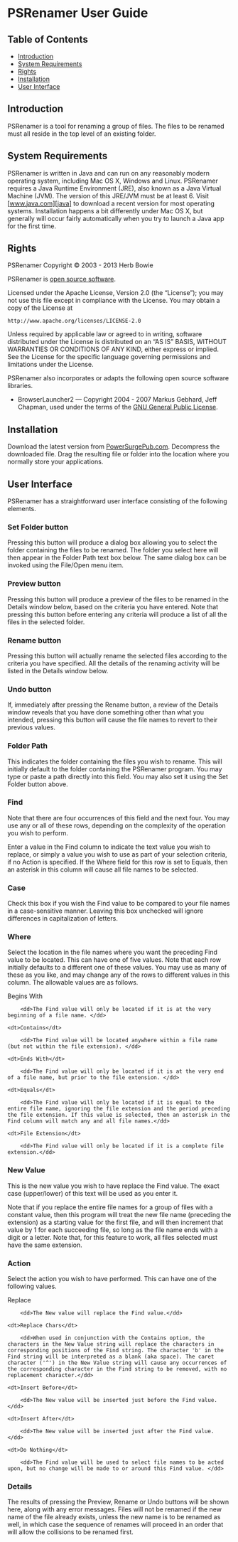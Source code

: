PSRenamer User Guide
======================

## Table of Contents

<ul>
<li><a href="#introduction">Introduction</a></li>
<li><a href="#sysrqmts">System Requirements</a></li>
<li><a href="#rights">Rights</a></li>
<li><a href="#installation">Installation</a></li>
<li><a href="#ui">User Interface</a></li>
</ul>

<h2 id="introduction">Introduction</h2>

PSRenamer is a tool for renaming a group of files. The files to be renamed must all reside in the top level of an existing folder. 

<h2 id="sysrqmts">System Requirements</h2>

PSRenamer is written in Java and can run on any reasonably modern operating system, including Mac OS X, Windows and Linux. PSRenamer requires a Java Runtime Environment (JRE), also known as a Java Virtual Machine (JVM). The version of this JRE/JVM must be at least 6. Visit [www.java.com][java] to download a recent version for most operating systems. Installation happens a bit differently under Mac OS X, but generally will occur fairly automatically when you try to launch a Java app for the first time.  

<h2 id="rights">Rights</h2>

PSRenamer Copyright &copy; 2003 - 2013 Herb Bowie

PSRenamer is [open source software][osd]. 

Licensed under the Apache License, Version 2.0 (the &#8220;License&#8221;); you may not use this file except in compliance with the License. You may obtain a copy of the License at

	http://www.apache.org/licenses/LICENSE-2.0

Unless required by applicable law or agreed to in writing, software
distributed under the License is distributed on an &#8220;AS IS&#8221; BASIS,
WITHOUT WARRANTIES OR CONDITIONS OF ANY KIND, either express or implied.
See the License for the specific language governing permissions and
limitations under the License.

PSRenamer also incorporates or adapts the following open source software libraries. 

* BrowserLauncher2 &#8212; Copyright 2004 - 2007 Markus Gebhard, Jeff Chapman, used under the terms of the [GNU General Public License][gnu]. 

<h2 id="installation">Installation</h2>

Download the latest version from [PowerSurgePub.com][downloads]. Decompress the downloaded file. Drag the resulting file or folder into the location where you normally store your applications. 

<h2 id="ui">User Interface</h2>

PSRenamer has a straightforward user interface consisting of the following elements. 

### Set Folder button 

Pressing this button will produce a dialog box allowing you to select the folder containing the files to be renamed. The folder you select here will then appear in the Folder Path text box below. The same dialog box can be invoked using the File/Open menu item.

### Preview button 

Pressing this button will produce a preview of the files to be renamed in the Details window below, based on the criteria you have entered. Note that pressing this button before entering any criteria will produce a list of all the files in the selected folder. 

### Rename button 

Pressing this button will actually rename the selected files according to the criteria you have specified. All the details of the renaming activity will be listed in the Details window below. 

### Undo button 

If, immediately after pressing the Rename button, a review of the Details window reveals that you have done something other than what you intended, pressing this button will cause the file names to revert to their previous values. 

### Folder Path 

This indicates the folder containing the files you wish to rename. This will initially default to the folder containing the PSRenamer program. You may type or paste a path directly into this field. You may also set it using the Set Folder button above. 

### Find 

Note that there are four occurrences of this field and the next four. You may use any or all of these rows, depending on the complexity of the operation you wish to perform. 

Enter a value in the Find column to indicate the text value you wish to replace, or simply a value you wish to use as part of your selection criteria, if no Action is specified. If the Where field for this row is set to Equals, then an asterisk in this column will cause all file names to be selected. 

### Case 

Check this box if you wish the Find value to be compared to your file names in a case-sensitive manner. Leaving this box unchecked will ignore differences in capitalization of letters. 

### Where 

Select the location in the file names where you want the preceding Find value to be located. This can have one of five values. Note that each row initially defaults to a different one of these values. You may use as many of these as you like, and may change any of the rows to different values in this column. The allowable values are as follows.

<dl>
	<dt>Begins With</dt>

		<dd>The Find value will only be located if it is at the very beginning of a file name. </dd>

	<dt>Contains</dt>

		<dd>The Find value will be located anywhere within a file name (but not within the file extension). </dd>

	<dt>Ends With</dt>

		<dd>The Find value will only be located if it is at the very end of a file name, but prior to the file extension. </dd>

	<dt>Equals</dt>

		<dd>The Find value will only be located if it is equal to the entire file name, ignoring the file extension and the period preceding the file extension. If this value is selected, then an asterisk in the Find column will match any and all file names.</dd>

	<dt>File Extension</dt>

		<dd>The Find value will only be located if it is a complete file extension.</dd> 
</dl>

### New Value 

This is the new value you wish to have replace the Find value. The exact case (upper/lower) of this text will be used as you enter it. 

Note that if you replace the entire file names for a group of files with a constant value, then this program will treat the new file name (preceding the extension) as a starting value for the first file, and will then increment that value by 1 for each succeeding file, so long as the file name ends with a digit or a letter. Note that, for this feature to work, all files selected must have the same extension.

### Action 

Select the action you wish to have performed. This can have one of the following values. 

<dl>
	<dt>Replace</dt>

		<dd>The New value will replace the Find value.</dd> 

	<dt>Replace Chars</dt> 

		<dd>When used in conjunction with the Contains option, the characters in the New Value string will replace the characters in corresponding positions of the Find string. The character 'b' in the Find string will be interpreted as a blank (aka space). The caret character ('^') in the New Value string will cause any occurrences of the corresponding character in the Find string to be removed, with no replacement character.</dd> 

	<dt>Insert Before</dt>

		<dd>The New value will be inserted just before the Find value. </dd>

	<dt>Insert After</dt>

		<dd>The New value will be inserted just after the Find value. </dd>

	<dt>Do Nothing</dt>

		<dd>The Find value will be used to select file names to be acted upon, but no change will be made to or around this Find value. </dd>
		
</dl>

### Details 

The results of pressing the Preview, Rename or Undo buttons will be shown here, along with any error messages. Files will not be renamed if the new name of the file already exists, unless the new name is to be renamed as well, in which case the sequence of renames will proceed in an order that will allow the collisions to be renamed first.

[java]:       http://www.java.com/
[pspub]:      http://www.powersurgepub.com/
[downloads]:  http://www.powersurgepub.com/downloads.html
[osd]:				http://opensource.org/osd
[gnu]:        http://www.gnu.org/licenses/
[apache]:			http://www.apache.org/licenses/LICENSE-2.0.html
